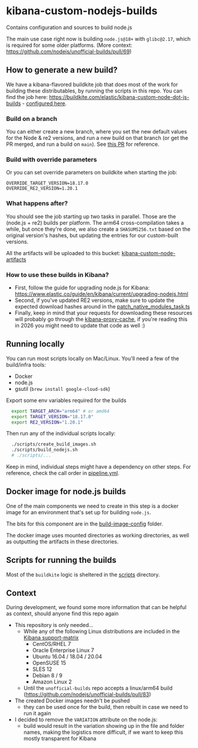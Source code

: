 # kibana-custom-nodejs-builds
Contains configuration and sources to build node.js

The main use case right now is building `node.js@18+` with `glibc@2.17`, which is required for some older platforms. (More context: https://github.com/nodejs/unofficial-builds/pull/69)

## How to generate a new build?
We have a kibana-flavored buildkite job that does most of the work for building these distributables, by running the scripts in this repo. You can find the job here: https://buildkite.com/elastic/kibana-custom-node-dot-js-builds - [configured here](https://github.com/elastic/kibana-buildkite/blob/main/pipelines/kibana-custom-node-build.tf).

### Build on a branch
You can either create a new branch, where you set the new default values for the Node & re2 versions, and run a new build on that branch (or get the PR merged, and run a build on `main`). See [this PR](https://github.com/elastic/kibana-custom-nodejs-builds/pull/8) for reference.

### Build with override parameters
Or you can set override parameters on buildkite when starting the job:
```
OVERRIDE_TARGET_VERSION=18.17.0
OVERRIDE_RE2_VERSION=1.20.1
```

### What happens after?
You should see the job starting up two tasks in parallel. Those are the (node.js + re2) builds per platform. The arm64 cross-compilation takes a while, but once they're done, we also create a `SHASUMS256.txt` based on the original version's hashes, but updating the entries for our custom-built versions.

All the artifacts will be uploaded to this bucket: [kibana-custom-node-artifacts](https://console.cloud.google.com/storage/browser/kibana-custom-node-artifacts;tab=objects?forceOnBucketsSortingFiltering=true&project=elastic-kibana-184716&supportedpurview=project&prefix=&forceOnObjectsSortingFiltering=false&pageState=(%22StorageObjectListTable%22:(%22f%22:%22%255B%255D%22)))

### How to use these builds in Kibana?
- First, follow the guide for upgrading node.js for Kibana: https://www.elastic.co/guide/en/kibana/current/upgrading-nodejs.html
- Second, if you've updated RE2 versions, make sure to update the expected download hashes around in the [patch_native_modules_task.ts](https://github.com/elastic/kibana/blob/4c41247f938fcfde404a151a0b1193f3f5898cb1/src/dev/build/tasks/patch_native_modules_task.ts#L43)
- Finally, keep in mind that your requests for downloading these resources will probably go through the [kibana-proxy-cache](https://github.com/elastic/kibana-ci-proxy-cache/), if you're reading this in 2026 you might need to update that code as well :)


## Running locally
You can run most scripts locally on Mac/Linux. You'll need a few of the build/infra tools:
 - Docker
 - node.js
 - gsutil (`brew install google-cloud-sdk`)

Export some env variables required for the builds
```sh
  export TARGET_ARCH="arm64" # or amd64
  export TARGET_VERSION="18.17.0"
  export RE2_VERSION="1.20.1"
```

Then run any of the individual scripts locally:
```sh
  ./scripts/create_build_images.sh
  ./scripts/build_nodejs.sh
  # ./scripts/...
```

Keep in mind, individual steps might have a dependency on other steps. For reference, check the call order in [pipeline.yml](./.buildkite/pipeline.yml).

## Docker image for node.js builds
One of the main components we need to create in this step is a docker image for an environment that's set up for building `node.js`.

The bits for this component are in the [build-image-config](./build-image-config/) folder.

The docker image uses mounted directories as working directories, as well as outputting the artifacts in these directories.


## Scripts for running the builds
Most of the `buildkite` logic is sheltered in the [scripts](./scripts/) directory.



## Context
During development, we found some more information that can be helpful as context, should anyone find this repo again

 - This repository is only needed...
   - While any of the following Linux distributions are included in the [Kibana support-matrix](https://www.elastic.co/support/matrix#matrix_kubernetes)
     - CentOS/RHEL 7
     - Oracle Enterprise Linux 7
     - Ubuntu 16.04 / 18.04 / 20.04
     - OpenSUSE 15
     - SLES 12
     - Debian 8 / 9
     - Amazon Linux 2
   - Until the `unofficial-builds` repo accepts a linux/arm64 build (https://github.com/nodejs/unofficial-builds/pull/83)
 - The created Docker images needn't be pushed
   - they can be used once for the build, then rebuilt in case we need to run it again
 - I decided to remove the `VARIATION` attribute on the node.js:
   - build would result in the variation showing up in the file and folder names, making the logistics more difficult, if we want to keep this mostly transparent for Kibana
